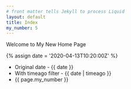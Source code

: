 ```yaml
---
# front matter tells Jekyll to process Liquid
layout: default
title: Index
my_number: 5
---
```


Welcome to My New Home Page

{% assign date = '2020-04-13T10:20:00Z' %}

- Original date - {{ date }}
- With timeago filter - {{ date | timeago }}
- {{ page.my_number }}